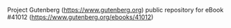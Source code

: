 Project Gutenberg (https://www.gutenberg.org) public repository for eBook #41012 (https://www.gutenberg.org/ebooks/41012)
